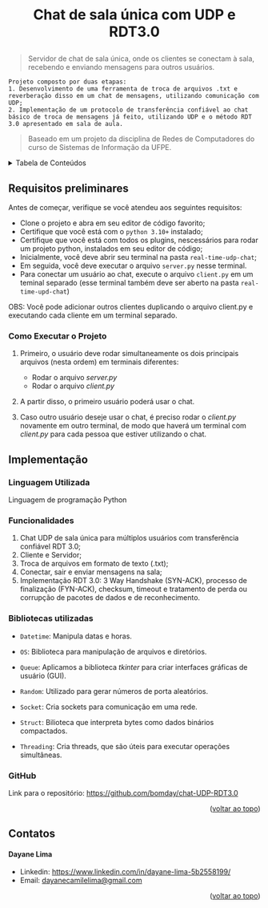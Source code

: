 <a name="readme-top"></a>
# <p align="center">Chat de sala única com UDP e RDT3.0</p>

> Servidor de chat de sala única, onde os clientes se conectam à sala, recebendo e enviando mensagens para outros usuários.

```
Projeto composto por duas etapas:
1. Desenvolvimento de uma ferramenta de troca de arquivos .txt e reverberação disso em um chat de mensagens, utilizando comunicação com UDP;
2. Implementação de um protocolo de transferência confiável ao chat básico de troca de mensagens já feito, utilizando UDP e o método RDT 3.0 apresentado em sala de aula.
```
> Baseado em um projeto da disciplina de Redes de Computadores do curso de Sistemas de Informação da UFPE.

<details>
  <summary>Tabela de Conteúdos</summary>
    <ol>
        <li><a href="#requisitos-preliminares">Requisitos preliminares</a></li>
        <li>
        <a href="#implementação">Implementação</a>
        <ul>
            <li><a href="#linguagem-utilizada">Linguagem Utilizada</a></li>
            <li><a href="#funcionalidades">Funcionalidades</a></li>
            <li><a href="#bibliotecas-utilizadas">Bibliotecas Utilizadas</a></li>
            <li><a href="#github">GitHub</a></li>
        </ul>
        </li>
        <li><a href="#contatos">Contatos</a></li>
    </ol>
</details>

## Requisitos preliminares

Antes de começar, verifique se você atendeu aos seguintes requisitos:

* Clone o projeto e abra em seu editor de código favorito;
* Certifique que você está com o `python 3.10+` instalado;
* Certifique que você está com todos os plugins, nescessários para rodar um projeto python, instalados em seu editor de código;
* Inicialmente, você deve abrir seu terminal na pasta `real-time-udp-chat`;
* Em seguida, você deve executar o arquivo `server.py` nesse terminal.
* Para conectar um usuário ao chat, execute o arquivo `client.py` em um teminal separado (esse terminal também deve ser aberto na pasta `real-time-upd-chat`)

OBS: Você pode adicionar outros clientes duplicando o arquivo client.py e executando cada cliente em um terminal separado.

### Como Executar o Projeto

1. Primeiro, o usuário deve rodar simultaneamente os dois principais arquivos (nesta ordem) em terminais diferentes:
   - Rodar o arquivo _server.py_
   - Rodar o arquivo _client.py_

2. A partir disso, o primeiro usuário poderá usar o chat.

3. Caso outro usuário deseje usar o chat, é preciso rodar o _client.py_ novamente em outro terminal, de modo que haverá um terminal com _client.py_ para cada pessoa que estiver utilizando o chat.

## Implementação

### Linguagem Utilizada

Linguagem de programação Python

### Funcionalidades

1. Chat UDP de sala única para múltiplos usuários com transferência confiável RDT 3.0; 
2. Cliente e Servidor;
3. Troca de arquivos em formato de texto (.txt);
4. Conectar, sair e enviar mensagens na sala;
5. Implementação RDT 3.0: 3 Way Handshake (SYN-ACK), processo de finalização (FYN-ACK), checksum, timeout e tratamento de perda ou corrupção de pacotes de dados e de reconhecimento.

### Bibliotecas utilizadas

- `Datetime`: Manipula datas e horas.

- `OS`: Biblioteca para manipulação de arquivos e diretórios.

- `Queue`: Aplicamos a biblioteca _tkinter_ para criar interfaces gráficas de usuário (GUI).
  
- `Random`: Utilizado para gerar números de porta aleatórios.

- `Socket`: Cria sockets para comunicação em uma rede.

- `Struct`: Bilioteca que interpreta bytes como dados binários compactados.

- `Threading`: Cria threads, que são úteis para executar operações simultâneas.

### GitHub

Link para o repositório: 
https://github.com/bomday/chat-UDP-RDT3.0

<p align="right">(<a href="#readme-top">voltar ao topo</a>)</p>

## Contatos
#### Dayane Lima
- Linkedin: https://www.linkedin.com/in/dayane-lima-5b2558199/
- Email: dayanecamilelima@gmail.com 

<p align="right">(<a href="#readme-top">voltar ao topo</a>)</p>
